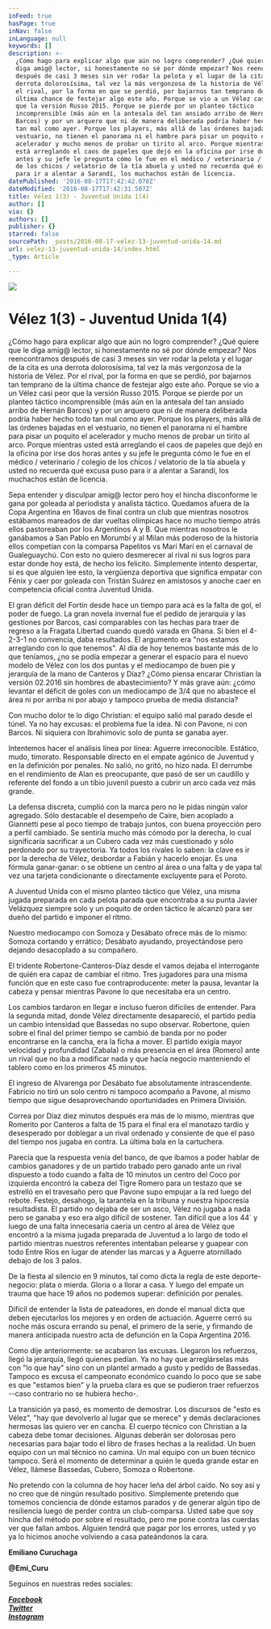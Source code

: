 ```yaml
---
inFeed: true
hasPage: true
inNav: false
inLanguage: null
keywords: []
description: >-
  ¿Cómo hago para explicar algo que aún no logro comprender? ¿Qué quiere que le
  diga amig@ lector, si honestamente no sé por dónde empezar? Nos reencontramos
  después de casi 3 meses sin ver rodar la pelota y el lugar de la cita es una
  derrota dolorosísima, tal vez la más vergonzosa de la historia de Vélez. Por
  el rival, por la forma en que se perdió, por bajarnos tan temprano de la
  última chance de festejar algo este año. Porque se vio a un Vélez casi peor
  que la versión Russo 2015. Porque se pierde por un planteo táctico
  incomprensible (más aún en la antesala del tan ansiado arribo de Hernán
  Barcos) y por un arquero que ni de manera deliberada podría haber hecho todo
  tan mal como ayer. Porque los players, más allá de las órdenes bajadas en el
  vestuario, no tienen el panorama ni el hambre para pisar un poquito el
  acelerador y mucho menos de probar un tirito al arco. Porque mientras usted
  está arreglando el caos de papeles que dejó en la oficina por irse dos horas
  antes y su jefe le pregunta cómo le fue en el médico / veterinario / colegio
  de los chicos / velatorio de la tía abuela y usted no recuerda qué excusa puso
  para ir a alentar a Sarandí, los muchachos están de licencia.
datePublished: '2016-08-17T17:42:42.078Z'
dateModified: '2016-08-17T17:42:31.507Z'
title: Vélez 1(3) - Juventud Unida 1(4)
author: []
via: {}
authors: []
publisher: {}
starred: false
sourcePath: _posts/2016-08-17-velez-13-juventud-unida-14.md
url: velez-13-juventud-unida-14/index.html
_type: Article

---
```

![](https://the-grid-user-content.s3-us-west-2.amazonaws.com/e8094ad4-4aaf-4f1c-ba18-42875c242a41.jpg)

# Vélez 1(3) - Juventud Unida 1(4)

¿Cómo hago para explicar algo que aún no logro comprender? ¿Qué quiere que le diga amig@ lector, si honestamente no sé por dónde empezar? Nos reencontramos después de casi 3 meses sin ver rodar la pelota y el lugar de la cita es una derrota dolorosísima, tal vez la más vergonzosa de la historia de Vélez. Por el rival, por la forma en que se perdió, por bajarnos tan temprano de la última chance de festejar algo este año. Porque se vio a un Vélez casi peor que la versión Russo 2015\. Porque se pierde por un planteo táctico incomprensible (más aún en la antesala del tan ansiado arribo de Hernán Barcos) y por un arquero que ni de manera deliberada podría haber hecho todo tan mal como ayer. Porque los players, más allá de las órdenes bajadas en el vestuario, no tienen el panorama ni el hambre para pisar un poquito el acelerador y mucho menos de probar un tirito al arco. Porque mientras usted está arreglando el caos de papeles que dejó en la oficina por irse dos horas antes y su jefe le pregunta cómo le fue en el médico / veterinario / colegio de los chicos / velatorio de la tía abuela y usted no recuerda qué excusa puso para ir a alentar a Sarandí, los muchachos están de licencia.

Sepa entender y disculpar amig@ lector pero hoy el hincha disconforme le gana por goleada al periodista y analista táctico. Quedamos afuera de la Copa Argentina en 16avos de final contra un club que mientras nosotros estábamos mareados de dar vueltas olímpicas hace no mucho tiempo atrás ellos pastoreaban por los Argentinos A y B. Que mientras nosotros le ganábamos a San Pablo en Morumbí y al Milan más poderoso de la historia ellos competían con la comparsa Papelitos vs Marí Marí en el carnaval de Gualeguaychú. Con esto no quiero desmerecer al rival ni sus logros para estar donde hoy está, de hecho los felicito. Simplemente intento despertar, si es que alguien lee esto, la vergüenza deportiva que significa empatar con Fénix y caer por goleada con Tristán Suárez en amistosos y anoche caer en competencia oficial contra Juventud Unida.

El gran déficit del Fortín desde hace un tiempo para acá es la falta de gol, el poder de fuego. La gran novela invernal fue el pedido de jerarquía y las gestiones por Barcos, casi comparables con las hechas para traer de regreso a la Fragata Libertad cuando quedó varada en Ghana. Si bien el 4-2-3-1 no convencía, daba resultados. El argumento era "nos estamos arreglando con lo que tenemos". Al día de hoy tenemos bastante más de lo que teníamos, ¿no se podía empezar a generar el espacio para el nuevo modelo de Vélez con los dos puntas y el mediocampo de buen pie y jerarquía de la mano de Canteros y Díaz? ¿Cómo piensa encarar Christian la versión 02.2016 sin hombres de abastecimiento? Y más grave aún: ¿cómo levantar el déficit de goles con un mediocampo de 3/4 que no abastece el área ni por arriba ni por abajo y tampoco prueba de media distancia?

Con mucho dolor te lo digo Christian: el equipo salió mal parado desde el túnel. Ya no hay excusas: el problema fue la idea. Ni con Pavone, ni con Barcos. Ni siquiera con Ibrahimovic solo de punta se ganaba ayer.

Intentemos hacer el análisis línea por línea: Aguerre irreconocible. Estático, mudo, timorato. Responsable directo en el empate agónico de Juventud y en la definición por penales. No salió, no gritó, no hizo nada. El derrumbe en el rendimiento de Alan es preocupante, que pasó de ser un caudillo y referente del fondo a un tibio juvenil puesto a cubrir un arco cada vez más grande.

La defensa discreta, cumplió con la marca pero no le pidas ningún valor agregado. Sólo destacable el desempeño de Caire, bien acoplado a Giannetti pese al poco tiempo de trabajo juntos, con buena proyección pero a perfil cambiado. Se sentiría mucho más cómodo por la derecha, lo cual significaría sacrificar a un Cubero cada vez más cuestionado y sólo perdonado por su trayectoria. Ya todos los rivales lo saben: la clave es ir por la derecha de Vélez, desbordar a Fabián y hacerlo enojar. Es una fórmula ganar-ganar: o se obtiene un centro al área o una falta y de yapa tal vez una tarjeta condicionante o directamente excluyente para el Poroto.

A Juventud Unida con el mismo planteo táctico que Vélez, una misma jugada preparada en cada pelota parada que encontraba a su punta Javier Velázquez siempre solo y un poquito de orden táctico le alcanzó para ser dueño del partido e imponer el ritmo.

Nuestro mediocampo con Somoza y Desábato ofrece más de lo mismo: Somoza cortando y errático; Desábato ayudando, proyectándose pero dejando desacoplado a su compañero.

El tridente Robertone-Canteros-Díaz desde el vamos dejaba el interrogante de quién era capaz de cambiar el ritmo. Tres jugadores para una misma función que en este caso fue contraproducente: meter la pausa, levantar la cabeza y pensar mientras Pavone lo que necesitaba era un centro.

Los cambios tardaron en llegar e incluso fueron difíciles de entender. Para la segunda mitad, donde Vélez directamente desapareció, el partido pedía un cambio intensidad que Bassedas no supo observar. Robertone, quien sobre el final del primer tiempo se cambió de banda por no poder encontrarse en la cancha, era la ficha a mover. El partido exigía mayor velocidad y profundidad (Zabala) o más presencia en el área (Romero) ante un rival que no iba a modificar nada y que hacía negocio manteniendo el tablero como en los primeros 45 minutos.

El ingreso de Alvarenga por Desábato fue absolutamente intrascendente. Fabricio no tiró un solo centro ni tampoco acompaño a Pavone, al mismo tiempo que sigue desaprovechando oportunidades en Primera División.

Correa por Díaz diez minutos después era más de lo mismo, mientras que Romerito por Canteros a falta de 15 para el final era el manotazo tardío y desesperado por doblegar a un rival ordenado y consiente de que el paso del tiempo nos jugaba en contra. La última bala en la cartuchera.

Parecía que la respuesta venía del banco, de que íbamos a poder hablar de cambios ganadores y de un partido trabado pero ganado ante un rival dispuesto a todo cuando a falta de 10 minutos un centro del Coco por izquierda encontró la cabeza del Tigre Romero para un testazo que se estrelló en el travesaño pero que Pavone supo empujar a la red luego del rebote. Festejo, desahogo, la tarantela en la tribuna y nuestra hipocresía resultadista. El partido no dejaba de ser un asco, Vélez no jugaba a nada pero se ganaba y eso era algo difícil de sostener. Tan difícil que a los 44´ y luego de una falta innecesaria caería un centro al área de Vélez que encontró a la misma jugada preparada de Juventud a lo largo de todo el partido mientras nuestros referentes intentaban pelearse y guapear con todo Entre Ríos en lugar de atender las marcas y a Aguerre atornillado debajo de los 3 palos.

De la fiesta al silencio en 9 minutos, tal como dicta la regla de este deporte-negocio: plata o mierda. Gloria o a llorar a casa. Y luego del empate un trauma que hace 19 años no podemos superar: definición por penales.

Difícil de entender la lista de pateadores, en donde el manual dicta que deben ejecutarlos los mejores y en orden de actuación. Aguerre cerró su noche más oscura errando su penal, el primero de la serie, y firmando de manera anticipada nuestro acta de defunción en la Copa Argentina 2016\.

Como dije anteriormente: se acabaron las excusas. Llegaron los refuerzos, llegó la jerarquía, llegó quienes pedían. Ya no hay que arreglárselas más con "lo que hay" sino con un plantel armado a gusto y pedido de Bassedas. Tampoco es excusa el campeonato económico cuando lo poco que se sabe es que "estamos bien" y la prueba clara es que se pudieron traer refuerzos --caso contrario no se hubiera hecho-.

La transición ya pasó, es momento de demostrar. Los discursos de "esto es Vélez", "hay que devolverlo al lugar que se merece" y demás declaraciones hermosas las quiero ver en cancha. El cuerpo técnico con Christian a la cabeza debe tomar decisiones. Algunas deberán ser dolorosas pero necesarias para bajar todo el libro de frases hechas a la realidad. Un buen equipo con un mal técnico no camina. Un mal equipo con un buen técnico tampoco. Será el momento de determinar a quién le queda grande estar en Vélez, llámese Bassedas, Cubero, Somoza o Robertone.

No pretendo con la columna de hoy hacer leña del árbol caído. No soy así y no creo que dé ningún resultado positivo. Simplemente pretendo que tomemos conciencia de dónde estamos parados y de generar algún tipo de resiliencia luego de perder contra un club-comparsa. Usted sabe que soy hincha del método por sobre el resultado, pero me pone contra las cuerdas ver que fallan ambos. Alguien tendrá que pagar por los errores, usted y yo ya lo hicimos anoche volviendo a casa pateándonos la cara.

**Emiliano Curuchaga**

**@Emi\_Curu**

Seguinos en nuestras redes sociales:

_**[Facebook][0]**_  
_**[Twitter][1]**_  
_**[Instagram][2]**_

[0]: https://www.facebook.com/pasionfortineraoficial/
[1]: https://twitter.com/PasionFortinera
[2]: https://www.instagram.com/pasionfortinera/